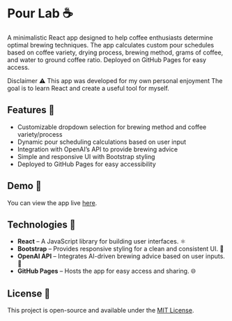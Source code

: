 # Pour Lab ☕

A minimalistic React app designed to help coffee enthusiasts determine optimal brewing techniques. The app calculates custom pour schedules based on coffee variety, drying process, brewing method, grams of coffee, and water to ground coffee ratio. Deployed on GitHub Pages for easy access.

Disclaimer ⚠️
This app was developed for my own personal enjoyment 
The goal is to learn React and create a useful tool for myself.  

<!-- ## Table of Contents

- [Pour Lab ](#pour-lab-)
  - [Table of Contents](#table-of-contents)
  - [Features 🧩](#features-)
  - [Demo 👀](#demo-)
  - [Technologies 🚀](#technologies-)
  - [License 📜](#license-) -->

## Features 🧩

- Customizable dropdown selection for brewing method and coffee variety/process
- Dynamic pour scheduling calculations based on user input
- Integration with OpenAI’s API to provide brewing advice
- Simple and responsive UI with Bootstrap styling
- Deployed to GitHub Pages for easy accessibility

## Demo 👀

You can view the app live [here](https://nosarabs.github.io/pour-lab-app).

## Technologies 🚀

- **React** – A JavaScript library for building user interfaces. ⚛️
- **Bootstrap** – Provides responsive styling for a clean and consistent UI. 🎨
- **OpenAI API** – Integrates AI-driven brewing advice based on user inputs. 🤖
- **GitHub Pages** – Hosts the app for easy access and sharing. 🌐

## License 📜

This project is open-source and available under the [MIT License](LICENSE).



